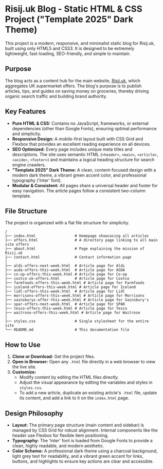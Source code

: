 # Risij.uk Blog - Static HTML & CSS Project ("Template 2025" Dark Theme)

This project is a modern, responsive, and minimalist static blog for Risij.uk, built using only HTML5 and CSS3. It is designed to be extremely lightweight, fast-loading, SEO-friendly, and simple to maintain.

## Purpose

The blog acts as a content hub for the main website, [Risij.uk](https://risij.uk), which aggregates UK supermarket offers. The blog's purpose is to publish articles, tips, and guides on saving money on groceries, thereby driving organic search traffic and building brand authority.

## Key Features

- **Pure HTML & CSS:** Contains no JavaScript, frameworks, or external dependencies (other than Google Fonts), ensuring optimal performance and simplicity.
- **Responsive Design:** A mobile-first layout built with CSS Grid and Flexbox that provides an excellent reading experience on all devices.
- **SEO Optimized:** Every page includes unique meta titles and descriptions. The site uses semantic HTML (`<header>`, `<main>`, `<article>`, `<aside>`, `<footer>`) and maintains a logical heading structure for search engine crawlers.
- **"Template 2025" Dark Theme:** A clean, content-focused design with a modern dark theme, a vibrant green accent color, and professional typography ('Inter' font).
- **Modular & Consistent:** All pages share a universal header and footer for easy navigation. The article pages follow a consistent two-column template.

## File Structure

The project is organized with a flat file structure for simplicity.

```
/
├── index.html                  # Homepage showcasing all articles
├── offers.html                 # A directory page linking to all main site offers
├── about.html                  # Page explaining the mission of Risij.uk
├── contact.html                # Contact information page
│
├── aldi-offers-next-week.html  # Article page for Aldi
├── asda-offers-this-week.html  # Article page for ASDA
├── co-op-offers-this-week.html # Article page for Co-op
├── costco-uk-offers.html       # Article page for Costco
├── farmfoods-offers-this-week.html # Article page for Farmfoods
├── iceland-offers-this-week.html # Article page for Iceland
├── lidl-offers-this-week.html  # Article page for Lidl
├── morrisons-offers-this-week.html # Article page for Morrisons
├── sainsburys-offer-this-week.html # Article page for Sainsbury's
├── spar-offers-next-week.html  # Article page for SPAR
├── tesco-offers-this-week.html # Article page for Tesco
├── waitrose-offers-this-week.html # Article page for Waitrose
│
├── styles.css                  # Single stylesheet for the entire site
└── README.md                   # This documentation file
```

## How to Use

1.  **Clone or Download:** Get the project files.
2.  **Open in Browser:** Open any `.html` file directly in a web browser to view the live site.
3.  **Customize:**
    *   Modify content by editing the HTML files directly.
    *   Adjust the visual appearance by editing the variables and styles in `styles.css`.
    *   To add a new article, duplicate an existing article's `.html` file, update its content, and add a link to it on the `index.html` page.

## Design Philosophy

- **Layout:** The primary page structure (main content and sidebar) is managed by CSS Grid for robust alignment. Internal components like the header use Flexbox for flexible item positioning.
- **Typography:** The 'Inter' font is loaded from Google Fonts to provide a clean, highly readable, and modern aesthetic.
- **Color Scheme:** A professional dark theme using a charcoal background, light grey text for readability, and a vibrant green accent for links, buttons, and highlights to ensure key actions are clear and accessible.